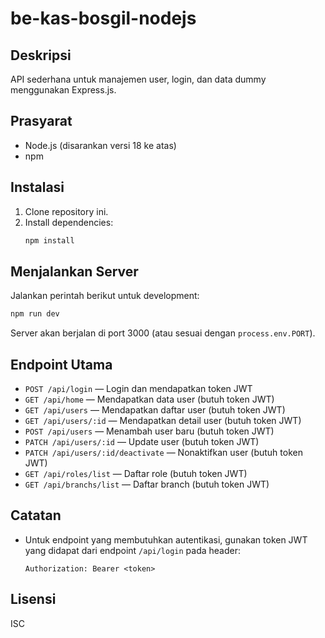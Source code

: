 # be-kas-bosgil-nodejs

## Deskripsi

API sederhana untuk manajemen user, login, dan data dummy menggunakan Express.js.

## Prasyarat

- Node.js (disarankan versi 18 ke atas)
- npm

## Instalasi

1. Clone repository ini.
2. Install dependencies:
   ```sh
   npm install
   ```

## Menjalankan Server

Jalankan perintah berikut untuk development:

```sh
npm run dev
```

Server akan berjalan di port 3000 (atau sesuai dengan `process.env.PORT`).

## Endpoint Utama

- `POST /api/login` — Login dan mendapatkan token JWT
- `GET /api/home` — Mendapatkan data user (butuh token JWT)
- `GET /api/users` — Mendapatkan daftar user (butuh token JWT)
- `GET /api/users/:id` — Mendapatkan detail user (butuh token JWT)
- `POST /api/users` — Menambah user baru (butuh token JWT)
- `PATCH /api/users/:id` — Update user (butuh token JWT)
- `PATCH /api/users/:id/deactivate` — Nonaktifkan user (butuh token JWT)
- `GET /api/roles/list` — Daftar role (butuh token JWT)
- `GET /api/branchs/list` — Daftar branch (butuh token JWT)

## Catatan

- Untuk endpoint yang membutuhkan autentikasi, gunakan token JWT yang didapat dari endpoint `/api/login` pada header:
  ```
  Authorization: Bearer <token>
  ```

## Lisensi

ISC
